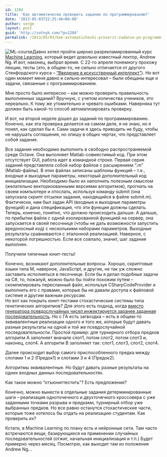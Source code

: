```yaml
---
id: 1284
title: 'Как автоматически проверить задание по программированию?'
date: '2013-05-03T22:25:46+00:00'
author: serge
layout: post
guid: 'http://sotnyk.com/?p=1284'
permalink: /2013/05/03/kak-avtomaticheski-proverit-zadanie-po-programmirovaniyu/
---
```


![](https://sotnyk.github.io/wp-content/uploads/2013/05/ML-course.jpg "ML-course")Давно хотел пройти широко разрекламированный курс [Machine Learning](https://class.coursera.org/ml-003/class/index), который ведет довольно известный лектор, Andrew Ng. И вот, наконец, выбрал время. С 22-го апреля понемногу прохожу лекции, тесты (это, в общем-то, не сильно отличается от другого Стенфордского курса – [“Введение в искусственный интеллект”](https://www.ai-class.com/)). Но вот один момент меня давно и сильно интересовал – были обещаны еще и задачи, связанные с программированием.

Мне просто было интересно – как можно проверить правильность выполненных заданий? Вручную, с учетом количества учеников, это нереально. К тому же утомительно и чревато ошибками. Наверняка тут должен быть какой-то способ автоматизировать проверку.  
  
И вот, на второй неделе дошел до заданий по программированию. Конечно, как эта проверка делается на самом деле, я не знаю, но я понял, как сделал бы я. Сами задачи я здесь приводить не буду, чтобы не нарушать соглашения, но опишу в общих чертах, что представляет собой задание.

Все задания необходимо выполнить в свободно распространяемой среде Octave. Она выполняет Matlab-совместимый код. При этом отсутствует GUI, работа идет в командной строке. Первая серия заданий представляла собой набор файлов с расширением “.m” (Matlab-файлы). В этих файлах записаны шаблоны функций – т.е., входные и выходные параметры, некоторый дополнительный код инициализации. Необходимо было их наполнить полезным смыслом (желательно векторизованными версиями алгоритмов), прогнать на своем компьютере и отослать, используя команду submit (она запускала скрипт отсылки задания, находящийся в файле submit.m).  
Фактически, нам был задан API (входные и выходные параметры функций) и дана спецификация, что эти функции должны сделать. Теперь, конечно, понятно, что должно происходить дальше. А дальше, по прибытии файла с одной изолированной функцией на сервер, она запускается в своей песочнице (чтобы не дать возможности запустить вредоносный код) с несколькими наборами параметров. Выходные результаты сравниваются с эталонной реализацией. Наверное, с некоторой погрешностью. Если все совпало, значит, шаг задания выполнен.

Получили типичные юнит-тесты!

Конечно, возникают дополнительные вопросы. Хорошо, скриптовые языки типа M, наверное, JavaScript, и другие, не так уж сложно заставить исполняться в песочнице. Если бы я делал подобные задачи на C#, то, пожалуй, можно было бы пойти похожим путем – скомпилировать пересланный файл, используя CSharpCodeProvider и выполнить его с правами, которые бы не давали доступа к файловой системе и другим важным ресурсам.  
Но вот как покрыть юнит-тестами стохастические системы типа генетических алгоритмов? Для этого есть подход, когда [вместо генератора псевдослучайных чисел инжектируется заранее заданная последовательность](http://blogs.msdn.com/b/ploeh/archive/2007/05/11/testingagainstrandomness.aspx). Но с ГА есть загвоздка – есть в общем-то эквивалентные реализации одного и того же, которые будут давать разные результаты на одной и той же псевдослучайной последовательности. Простой пример: для турнирного отбора предков алгоритм А заполняет вначале слот1, потом слот2, потом слот3 и, наконец, слот4. А алгоритм B заполняет так: слот1, слот3, слот2, слот4.

Далее происходит выбор самого приспособленного предка между слотами 1 и 2 (Предок1) и слотами 3 и 4 (Предок2).

Алгоритмы эквивалентные. Но будут давать разные результаты на одних входных данных последовательностях.

Как такое можно “отъюниттестить”? Есть предложения?

Конечно, можно вынести в отдельные задания детерминированные шаги – реализация одноточечного и двухточечного кроссовера с уже заданными точками разрыва и предками, турнирный отбор уже выбранных предков. Но все равно останутся стохастические части, которые тоже хотелось бы отдать на реализацию студентам. Как проверить их?

Кстати, в Machine Learning по плану есть и нейронные сети. Там часто встречаются вещи, базирующиеся на применении случайных последовательностей (отжиг, начальная инициализация и т.п.) Будет примерно через месяц. Посмотрю, как выходит там из положения Andrew Ng…